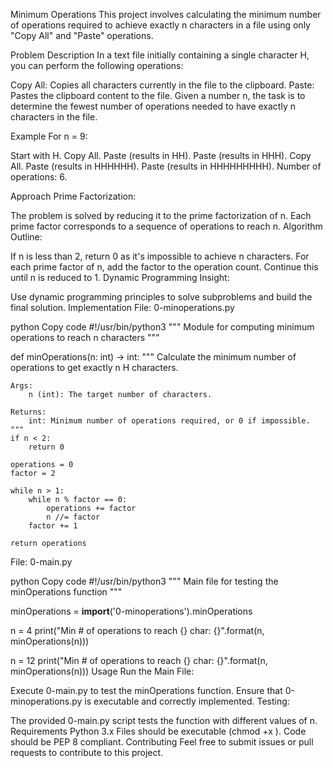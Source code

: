 Minimum Operations
This project involves calculating the minimum number of operations required to achieve exactly n characters in a file using only "Copy All" and "Paste" operations.

Problem Description
In a text file initially containing a single character H, you can perform the following operations:

Copy All: Copies all characters currently in the file to the clipboard.
Paste: Pastes the clipboard content to the file.
Given a number n, the task is to determine the fewest number of operations needed to have exactly n characters in the file.

Example
For n = 9:

Start with H.
Copy All.
Paste (results in HH).
Paste (results in HHH).
Copy All.
Paste (results in HHHHHH).
Paste (results in HHHHHHHHH).
Number of operations: 6.

Approach
Prime Factorization:

The problem is solved by reducing it to the prime factorization of n.
Each prime factor corresponds to a sequence of operations to reach n.
Algorithm Outline:

If n is less than 2, return 0 as it's impossible to achieve n characters.
For each prime factor of n, add the factor to the operation count.
Continue this until n is reduced to 1.
Dynamic Programming Insight:

Use dynamic programming principles to solve subproblems and build the final solution.
Implementation
File: 0-minoperations.py

python
Copy code
#!/usr/bin/python3
"""
Module for computing minimum operations to reach n characters
"""

def minOperations(n: int) -> int:
    """
    Calculate the minimum number of operations to get exactly n H characters.
    
    Args:
        n (int): The target number of characters.
        
    Returns:
        int: Minimum number of operations required, or 0 if impossible.
    """
    if n < 2:
        return 0
    
    operations = 0
    factor = 2
    
    while n > 1:
        while n % factor == 0:
            operations += factor
            n //= factor
        factor += 1
    
    return operations
File: 0-main.py

python
Copy code
#!/usr/bin/python3
"""
Main file for testing the minOperations function
"""

minOperations = __import__('0-minoperations').minOperations

n = 4
print("Min # of operations to reach {} char: {}".format(n, minOperations(n)))

n = 12
print("Min # of operations to reach {} char: {}".format(n, minOperations(n)))
Usage
Run the Main File:

Execute 0-main.py to test the minOperations function.
Ensure that 0-minoperations.py is executable and correctly implemented.
Testing:

The provided 0-main.py script tests the function with different values of n.
Requirements
Python 3.x
Files should be executable (chmod +x <file>).
Code should be PEP 8 compliant.
Contributing
Feel free to submit issues or pull requests to contribute to this project.
